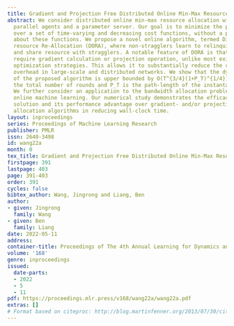 ```yaml
---
title: Gradient and Projection Free Distributed Online Min-Max Resource Optimization
abstract: We consider distributed online min-max resource allocation with a set of
  parallel agents and a parameter server. Our goal is to minimize the pointwise maximum
  over a set of time-varying and decreasing cost functions, without a priori information
  about these functions. We propose a novel online algorithm, termed Distributed Online
  resource Re-Allocation (DORA), where non-stragglers learn to relinquish resource
  and share resource with stragglers. A notable feature of DORA is that it does not
  require gradient calculation or projection operation, unlike most existing online
  optimization strategies. This allows it to substantially reduce the computation
  overhead in large-scale and distributed networks. We show that the dynamic regret
  of the proposed algorithm is upper bounded by O(T^{3/4}(1+P_T)^{1/4}), where T is
  the total number of rounds and P_T is the path-length of the instantaneous minimizers.
  We further consider an application to the bandwidth allocation problem in distributed
  online machine learning. Our numerical study demonstrates the efficacy of the proposed
  solution and its performance advantage over gradient- and/or projection-based resource
  allocation algorithms in reducing wall-clock time.
layout: inproceedings
series: Proceedings of Machine Learning Research
publisher: PMLR
issn: 2640-3498
id: wang22a
month: 0
tex_title: Gradient and Projection Free Distributed Online Min-Max Resource Optimization
firstpage: 391
lastpage: 403
page: 391-403
order: 391
cycles: false
bibtex_author: Wang, Jingrong and Liang, Ben
author:
- given: Jingrong
  family: Wang
- given: Ben
  family: Liang
date: 2022-05-11
address:
container-title: Proceedings of The 4th Annual Learning for Dynamics and Control Conference
volume: '168'
genre: inproceedings
issued:
  date-parts:
  - 2022
  - 5
  - 11
pdf: https://proceedings.mlr.press/v168/wang22a/wang22a.pdf
extras: []
# Format based on citeproc: http://blog.martinfenner.org/2013/07/30/citeproc-yaml-for-bibliographies/
---
```


